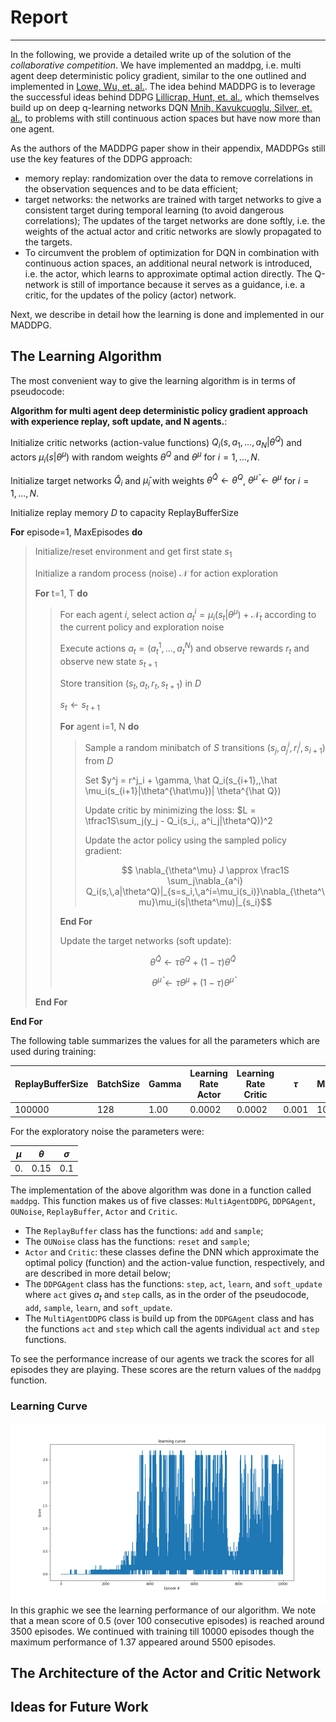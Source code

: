 # Report
-------------

In the following, we provide a detailed write up of the solution of the _collaborative competition_.
We have implemented an maddpg, i.e. multi agent deep deterministic policy gradient, similar to the one outlined and implemented in [Lowe, Wu, et. al.](https://arxiv.org/abs/1706.02275).
The idea behind MADDPG is to leverage the  successful ideas behind DDPG [Lillicrap, Hunt, et. al.](http://arxiv.org/abs/1509.02971), which themselves build up on deep q-learning networks DQN [Mnih, Kavukcuoglu, Silver, et. al.](http://www.nature.com/articles/nature14236), to problems with still continuous action spaces but have now more than one agent. 

As the authors of the MADDPG paper show in their appendix, MADDPGs still use the key features of the DDPG approach:
* memory replay: randomization over the data to remove correlations in the observation sequences and to be data efficient;
* target networks: the networks are trained with target networks to give a consistent target during temporal learning (to avoid dangerous correlations); The updates of the target networks are done softly, i.e. the weights of the actual actor and critic networks are slowly propagated to the targets.
* To circumvent the problem of optimization for DQN in combination with continuous action spaces, an additional neural network is introduced, i.e. the actor, which learns to approximate optimal action directly. The Q-network is still of importance because it serves as a guidance, i.e. a critic, for the updates of the policy (actor) network.


Next, we describe in detail how the learning is done and implemented
in our MADDPG.


## The Learning Algorithm

The most convenient way to give the learning algorithm is in terms of pseudocode:

**Algorithm for multi agent deep deterministic policy gradient approach with experience replay, soft update, and N agents.**:

Initialize critic networks (action-value functions) $Q_i(s, a_1, \ldots, a_N|\theta^Q)$ and actors $\mu_i(s|\theta^\mu)$ with random weights $\theta^Q$ and $\theta^\mu$ for $i=1,\ldots, N$.

Initialize target networks $\hat Q_i$ and $\hat \mu_i$ with weights $\theta^{\hat Q} \leftarrow \theta^Q$, $\theta^{\hat \mu} \leftarrow \theta^\mu$ for $i=1,\ldots, N$.

Initialize replay memory $D$ to capacity ReplayBufferSize

**For** episode=1, MaxEpisodes **do**
>  Initialize/reset environment and get first state $s_1$
>
> Initialize a random process (noise) $\mathcal N$ for action exploration
>
> **For** t=1, T **do**
>> For each agent $i$, select action $a^i_t = \mu_i(s_t|\theta^\mu) + \mathcal N_t$ according to the current policy and exploration noise
>>
>> Execute actions $a_t = (a^1_t, \ldots, a^N_t)$ and observe rewards $r_t$ and observe new state $s_{t+1}$
>>
>> Store transition $(s_t,\, a_t,\, r_t,\, s_{t+1})$ in $D$
>> 
>> $s_t \leftarrow s_{t+1}$
>>
>> **For** agent i=1, N **do**
>>>
>>> Sample a random minibatch of $S$ transitions $(s_j,\,a^i_j,\,r^j_i,\,s_{i+1})$ from $D$
>>>
>>> Set $y^j = r^j_i + \gamma\, \hat Q_i(s_{i+1},\,\hat \mu_i(s_{i+1}|\theta^{\hat\mu})| \theta^{\hat Q})
>>>
>>> Update critic by minimizing the loss: $L = \tfrac1S\sum_j(y_j - Q_i(s_i,\, a^i_j|\theta^Q))^2
>>>
>>> Update the actor policy using the sampled policy gradient:
>>>
>>> $$ \nabla_{\theta^\mu} J \approx \frac1S \sum_j\nabla_{a^i} Q_i(s,\,a|\theta^Q)|_{s=s_i,\,a^i=\mu_i(s_i)}\nabla_{\theta^\mu}\mu_i(s|\theta^\mu)|_{s_i}$$
>>>
>> **End For**
>> 
>> Update the target networks (soft update):
>>
>> $$ \theta^{\hat Q} \leftarrow \tau \theta^Q + (1 - \tau)\theta^{\hat Q} $$
>>
>> $$ \theta^{\hat \mu} \leftarrow \tau \theta^\mu + (1 - \tau)\theta^{\hat\mu}$$
>>
> **End For**

**End For**

The following table summarizes the values for all the parameters which are used during training:

|ReplayBufferSize| BatchSize |Gamma | Learning Rate Actor| Learning Rate Critic| $\tau$ | MaxEpisodes | Weight Decay | 
|------------------|---------|------|--------------------|--------------------|-----|------|---|
| 100000           | 128     | 1.00 |      0.0002        |      0.0002        |0.001|1000 | 0.0001 |

For the exploratory noise the parameters were:

| $\mu$ | $\theta$ | $\sigma$ |
|-------|----------|----------|
|0.     |   0.15   |    0.1   | 



The implementation of the above algorithm was done in a function called `maddpg`. This function makes us of five classes: `MultiAgentDDPG`, `DDPGAgent`, `OUNoise`, `ReplayBuffer`, `Actor` and `Critic`.
* The `ReplayBuffer` class has the functions: `add` and `sample`;
* The `OUNoise` class has the functions: `reset` and `sample`;
* `Actor` and `Critic`: these classes define the DNN which approximate the optimal policy (function) and the action-value function, respectively, and are described in more detail below;
* The `DDPGAgent` class has the functions: `step`, `act`, `learn`, and `soft_update` where `act` gives $a_t$ and `step` calls, as in the order of the pseudocode,  `add`, `sample`, `learn`, and `soft_update`.
* The `MultiAgentDDPG` class is build up from the `DDPGAgent` class and has the functions `act` and `step` which call the agents individual `act` and `step` functions.


To see the performance increase of our agents we track the scores for all episodes they are playing. These scores are the return values of the `maddpg` function.


### Learning Curve


![Learning Curve](learning_curve.png)
In this graphic we see the learning performance of our algorithm. We note that a mean score of 0.5 (over 100 consecutive episodes) is reached around 3500 episodes. We continued with training till 10000 episodes though the maximum performance of 1.37 appeared around 5500 episodes.

## The Architecture of the Actor and Critic Network



## Ideas for Future Work



